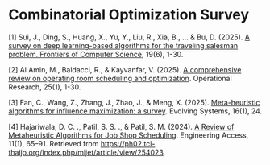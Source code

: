 # Combinatorial Optimization Survey

[1] Sui, J., Ding, S., Huang, X., Yu, Y., Liu, R., Xia, B., ... & Bu, D. (2025). [A survey on deep learning-based algorithms for the traveling salesman problem. Frontiers of Computer Science](https://link.springer.com/article/10.1007/s11704-024-40490-y), 19(6), 1-30.

[2] Al Amin, M., Baldacci, R., & Kayvanfar, V. (2025). [A comprehensive review on operating room scheduling and optimization](https://link.springer.com/article/10.1007/s12351-024-00884-z). Operational Research, 25(1), 1-30.

[3] Fan, C., Wang, Z., Zhang, J., Zhao, J., & Meng, X. (2025). [Meta-heuristic algorithms for influence maximization: a survey](https://link.springer.com/article/10.1007/s12530-024-09640-2). Evolving Systems, 16(1), 24.

[4] Hajariwala, D. C. ., Patil, S. S. ., & Patil, S. M. (2024). [A Review of Metaheuristic Algorithms for Job Shop Scheduling](https://ph02.tci-thaijo.org/index.php/mijet/article/view/254023). Engineering Access, 11(1), 65–91. Retrieved from https://ph02.tci-thaijo.org/index.php/mijet/article/view/254023
